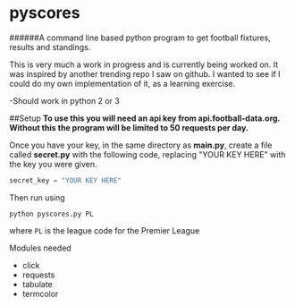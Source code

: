 # pyscores
######A command line based python program to get football fixtures, results and standings.

This is very much a work in progress and is currently being worked on. It was inspired by another trending repo I saw on github. I wanted to see if I could do my own implementation of it, as a learning exercise.

-Should work in python 2 or 3

##Setup
**To use this you will need an api key from api.football-data.org. Without this the program will be limited to 50 requests per day.**

Once you have your key, in the same directory as __main.py__, create a file called __secret.py__ with the following code, replacing "YOUR KEY HERE" with the key you were given.
```python
secret_key = "YOUR KEY HERE"
```
Then run using
```
python pyscores.py PL
```
where ` PL ` is the league code for the Premier League

Modules needed
* click
* requests
* tabulate
* termcolor
